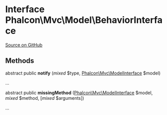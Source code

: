 # Interface **Phalcon\\Mvc\\Model\\BehaviorInterface**

<a href="https://github.com/phalcon/cphalcon/blob/master/phalcon/mvc/model/behaviorinterface.zep" class="btn btn-default btn-sm">Source on GitHub</a>

## Methods

abstract public **notify** (*mixed* $type, [Phalcon\Mvc\ModelInterface](/[[language]]/[[version]]/api/Phalcon_Mvc_ModelInterface) $model)

...

abstract public **missingMethod** ([Phalcon\Mvc\ModelInterface](/[[language]]/[[version]]/api/Phalcon_Mvc_ModelInterface) $model, *mixed* $method, [*mixed* $arguments])

...